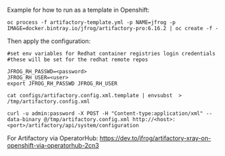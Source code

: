Example for how to run as a template in Openshift:
```
oc process -f artifactory-template.yml -p NAME=jfrog -p IMAGE=docker.bintray.io/jfrog/artifactory-pro:6.16.2 | oc create -f -
```

Then apply the configuration:
```
#set env variables for Redhat container registries login credentials
#these will be set for the redhat remote repos

JFROG_RH_PASSWD=<password>
JFROG_RH_USER=<user>
export JFROG_RH_PASSWD JFROG_RH_USER

cat configs/artifactory.config.xml.template | envsubst  > /tmp/artifactory.config.xml

curl -u admin:password -X POST -H "Content-type:application/xml" --data-binary @/tmp/artifactory.config.xml http://<host>:<port>/artifactory/api/system/configuration

```


For Artifactory via OperatorHub:
https://dev.to/jfrog/artifactory-xray-on-openshift-via-operatorhub-2cn3
